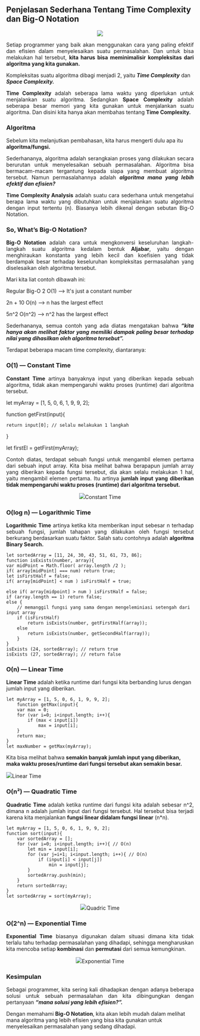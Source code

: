 ## **Penjelasan Sederhana Tentang Time Complexity dan Big-O Notation**
<p align="center"><img src="https://miro.medium.com/max/720/1*deRJQRyofq4k1eeVwJmlRQ.jpeg">

<p align="justify">Setiap programmer yang baik akan menggunakan cara yang paling efektif dan efisien dalam menyelesaikan suatu permasalahan. Dan untuk bisa melakukan hal tersebut, <b>kita harus bisa meminimalisir kompleksitas dari algoritma yang kita gunakan.</b>

Kompleksitas suatu algoritma dibagi menjadi 2, yaitu <i><b>Time Complexity</i></b> dan <i><b>Space Complexity.</i></b>

<p align="justify"><b>Time Complexity</b> adalah seberapa lama waktu yang diperlukan untuk menjalankan suatu algoritma. Sedangkan <b>Space Complexity</b> adalah seberapa besar memori yang kita gunakan untuk menjalankan suatu algoritma. Dan disini kita hanya akan membahas tentang <b>Time Complexity.</b>

### **Algoritma**
Sebelum kita melanjutkan pembahasan, kita harus mengerti dulu apa itu <b>algoritma/fungsi.</b>

<p align="justify">Sederhananya, algoritma adalah serangkaian proses yang dilakukan secara berurutan untuk menyelesaikan sebuah permasalahan. Algoritma bisa bermacam-macam tergantung kepada siapa yang membuat algoritma tersebut. Namun permasalahannya adalah <b><i>algoritma mana yang lebih efektif dan efisien?</b></i>

<p align="justify"><b>Time Complexity Analysis</b> adalah suatu cara sederhana untuk mengetahui berapa lama waktu yang dibutuhkan untuk menjalankan suatu algoritma dengan input tertentu (n). Biasanya lebih dikenal dengan sebutan Big-O Notation.

### **So, What’s Big-O Notation?**
<p align="justify"><b>Big-O Notation</b> adalah cara untuk mengkonversi keseluruhan langkah-langkah suatu algoritma kedalam bentuk <b>Aljabar</b>, yaitu dengan menghiraukan konstanta yang lebih kecil dan koefisien yang tidak berdampak besar terhadap keseluruhan kompleksitas permasalahan yang diselesaikan oleh algoritma tersebut.

Mari kita liat contoh dibawah ini:

 Regular       Big-O
 2             O(1)   --> It's just a constant number

 2n + 10       O(n)   --> n has the largest effect

 5n^2          O(n^2) --> n^2 has the largest effect

<p align="justify">Sederhananya, semua contoh yang ada diatas mengatakan bahwa <i><b>“kita hanya akan melihat faktor yang memiliki dampak paling besar terhadap nilai yang dihasilkan oleh algoritma tersebut”.</i></b>

Terdapat beberapa macam time complexity, diantaranya:
### **O(1) — Constant Time**
<p align="justify"><b>Constant Time</b> artinya banyaknya input yang diberikan kepada sebuah algoritma, tidak akan mempengaruhi waktu proses (runtime) dari algoritma tersebut.

 let myArray = [1, 5, 0, 6, 1, 9, 9, 2];

 function getFirst(input){

    return input[0]; // selalu melakukan 1 langkah
 }

 let firstEl = getFirst(myArray);

<p align="justify"> Contoh diatas, terdapat sebuah fungsi untuk mengambil elemen pertama dari sebuah input array. Kita bisa melihat bahwa berapapun jumlah array yang diberikan kepada fungsi tersebut, dia akan selalu melakukan 1 hal, yaitu mengambil elemen pertama. Itu artinya <b>jumlah input yang diberikan tidak mempengaruhi waktu proses (runtime) dari algoritma tersebut.</b>

<p align="center"><img src="constant.PNG">Constant Time

### **O(log n) — Logarithmic Time**
<p align="justify"><b>Logarithmic Time</b> artinya ketika kita memberikan input sebesar n terhadap sebuah fungsi, jumlah tahapan yang dilakukan oleh fungsi tersebut berkurang berdasarkan suatu faktor. Salah satu contohnya adalah <b>algoritma Binary Search.</b>

    let sortedArray = [11, 24, 30, 43, 51, 61, 73, 86];
    function isExists(number, array){
    var midPoint = Math.floor( array.length /2 );
    if( array[midPoint] === num) return true;
    let isFirstHalf = false;
    if( array[midPoint] < num ) isFirstHalf = true;
  
    else if( array[midpoint] > num ) isFirstHalf = false;
    if (array.length == 1) return false;
    else { 
        // memanggil fungsi yang sama dengan mengeleminiasi setengah dari input array
        if (isFirstHalf) 
            return isExists(number, getFirstHalf(array));
        else 
            return isExists(number, getSecondHalf(array));
        }
    }
    isExists (24, sortedArray); // return true
    isExists (27, sortedArray); // return false

### **O(n) — Linear Time**
<b>Linear Time</b> adalah ketika runtime dari fungsi kita berbanding lurus dengan jumlah input yang diberikan.

    let myArray = [1, 5, 0, 6, 1, 9, 9, 2];
        function getMax(input){
        var max = 0;
        for (var i=0; i<input.length; i++){
            if (max < input[i])
                max = input[i];
        }
        return max;
    }
    let maxNumber = getMax(myArray);

Kita bisa melihat bahwa <b>semakin banyak jumlah input yang diberikan, maka waktu proses/runtime dari fungsi tersebut akan semakin besar.</b>

<p aligm="center"><img src="linear.PNG">Linear Time

### **O(n²) — Quadratic Time**
<p align="justify"><b>Quadratic Time</b> adalah ketika runtime dari fungsi kita adalah sebesar n^2, dimana n adalah jumlah input dari fungsi tersebut. Hal tersebut bisa terjadi karena kita menjalankan <b>fungsi linear didalam fungsi linear</b> (n*n).

    let myArray = [1, 5, 0, 6, 1, 9, 9, 2];
    function sort(input){
        var sortedArray = [];
        for (var i=0; i<input.length; i++){ // O(n)
            let min = input[i];
            for (var j=i+1; i<input.length; i++){ // O(n)
                if (input[i] < input[j])
                    min = input[j];
            }
            sortedArray.push(min);
        }
        return sortedArray;
    }
    let sortedArray = sort(myArray);

<p align="center"><img src="Quadric.PNG">Quadric Time

### **O(2^n) — Exponential Time**
<p align="justify"><b>Exponential Time</b> biasanya digunakan dalam situasi dimana kita tidak terlalu tahu terhadap permasalahan yang dihadapi, sehingga mengharuskan kita mencoba setiap <b>kombinasi</b> dan <b>permutasi</b> dari semua kemungkinan.

<p align="center"><img src="exponential.PNG">Exponential Time

### **Kesimpulan**
<p align="justify">Sebagai programmer, kita sering kali dihadapkan dengan adanya beberapa solusi untuk sebuah permasalahan dan kita dibingungkan dengan pertanyaan <i><b>“mana solusi yang lebih efisien?”.</i></b>

Dengan memahami <b>Big-O Notation</b>, kita akan lebih mudah dalam melihat mana algoritma yang lebih efisien yang bisa kita gunakan untuk menyelesaikan permasalahan yang sedang dihadapi.
